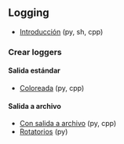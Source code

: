 ## Logging

- [Introducción](https://github.com/mondeja/fullstack/tree/master/backend/src/021-logs/intro) (py, sh, cpp)

### Crear loggers
#### Salida estándar
- [Coloreada](https://github.com/mondeja/fullstack/tree/master/backend/src/021-logs/stdout/color) (py, cpp)

#### Salida a archivo
- [Con salida a archivo](https://github.com/mondeja/fullstack/tree/master/backend/src/021-logs/fileout/basico) (py, cpp)
- [Rotatorios](https://github.com/mondeja/fullstack/tree/master/backend/src/021-logs/fileout/rotatorio) (py)